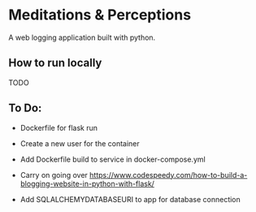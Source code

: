 # Meditations & Perceptions
A web logging application built with python.

## How to run locally
TODO


## To Do:
 - Dockerfile for flask run
 - Create a new user for the container
 - Add Dockerfile build to service in docker-compose.yml

 - Carry on going over https://www.codespeedy.com/how-to-build-a-blogging-website-in-python-with-flask/
 - Add SQLALCHEMYDATABASEURI to app for database connection
